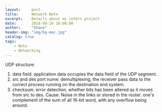 ```yaml
---
layout:     post
title:      Network Note
excerpt:    Details about my intern project
date:       2018-09-19 10:00:00
author:     "Shane"
header-img: "img/bg-mac.jpg"
catalog: true
tags:
    - Note
    - Networking
---
```

UDP structure:
1. data field. application data occupies the data field of the UDP segment.
2. src and des port nume: demultiplexing, the receiver pass data to the correct process running on the destination end system.
3. checksum. error detection, whether bits has been altered as it moves from src to des. Cause: Noise in the links or stored in the router. one's complement of the sum of all 16-bit word, with any overflow being around.

